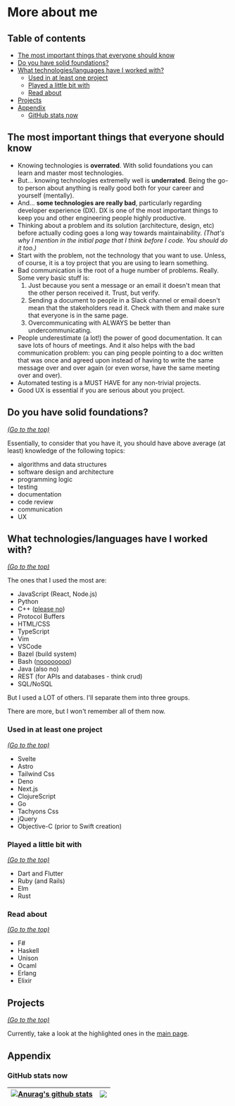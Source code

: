 # More about me <a name="me"></a>

## Table of contents <a name="toc"></a>

-   [The most important things that everyone should know](#should-know)
-   [Do you have solid foundations?](#solid-foundations)
-   [What technologies/languages have I worked with? ](#tech)
    -   [Used in at least one project](#project)
    -   [Played a little bit with](#played)
    -   [Read about](#read-about)
-   [Projects](#projects)
-   [Appendix](#appendix)
    -   [GitHub stats now](#github-stats-now)

## The most important things that everyone should know <a name="should-know"></a>

-   Knowing technologies is **overrated**. With solid foundations you can learn
    and master most technologies.
-   But... knowing technologies extremelly well is **underrated**. Being the
    go-to person about anything is really good both for your career and yourself
    (mentally).
-   And... **some technologies are really bad**, particularly regarding
    developer experience (DX). DX is one of the most important things to keep
    you and other engineering people highly productive.
-   Thinking about a problem and its solution (architecture, design, etc) before
    actually coding goes a long way towards maintainability. _(That's why I
    mention in the initial page that I think before I code. You should do it
    too.)_
-   Start with the problem, not the technology that you want to use. Unless, of
    course, it is a toy project that you are using to learn something.
-   Bad communication is the root of a huge number of problems. Really. Some
    very basic stuff is:
    1. Just because you sent a message or an email it doesn't mean that the
       other person received it. Trust, but verify.
    1. Sending a document to people in a Slack channel or email doesn't mean
       that the stakeholders read it. Check with them and make sure that
       everyone is in the same page.
    1. Overcommunicating with ALWAYS be better than undercommunicating.
-   People underestimate (a lot!) the power of good documentation. It can save
    lots of hours of meetings. And it also helps with the bad communication
    problem: you can ping people pointing to a doc written that was once and
    agreed upon instead of having to write the same message over and over again
    (or even worse, have the same meeting over and over).
-   Automated testing is a MUST HAVE for any non-trivial projects.
-   Good UX is essential if you are serious about you project.

## Do you have solid foundations? <a name="solid-foundations"></a>
_[(Go to the top)](#me)_

Essentially, to consider that you have it, you should have above average (at
least) knowledge of the following topics:

-   algorithms and data structures
-   software design and architecture
-   programming logic
-   testing
-   documentation
-   code review
-   communication
-   UX

## What technologies/languages have I worked with? <a name="tech"></a>
_[(Go to the top)](#me)_

The ones that I used the most are:

-   JavaScript (React, Node.js)
-   Python
-   C++ ([please no](https://www.youtube.com/watch?v=umDr0mPuyQc))
-   Protocol Buffers
-   HTML/CSS
-   TypeScript
-   Vim
-   VSCode
-   Bazel (build system)
-   Bash ([noooooooo](https://www.youtube.com/watch?v=umDr0mPuyQc))
-   Java (also no)
-   REST (for APIs and databases - think crud)
-   SQL/NoSQL

But I used a LOT of others. I'll separate them into three groups.

There are more, but I won't remember all of them now.

### Used in at least one project <a name="project"></a>
_[(Go to the top)](#me)_

-   Svelte
-   Astro
-   Tailwind Css
-   Deno
-   Next.js
-   ClojureScript
-   Go
-   Tachyons Css
-   jQuery
-   Objective-C (prior to Swift creation)

### Played a little bit with <a name="played"></a>
_[(Go to the top)](#me)_

-   Dart and Flutter
-   Ruby (and Rails)
-   Elm
-   Rust

### Read about <a name="read-about"></a>
_[(Go to the top)](#me)_

-   F#
-   Haskell
-   Unison
-   Ocaml
-   Erlang
-   Elixir

## Projects <a name="projects"></a>

_[(Go to the top)](#me)_

Currently, take a look at the highlighted ones in the
[main page](https://github.com/marcelocra).

## Appendix <a name="appendix"></a>

### GitHub stats now <a name="github-stats-now"></a>

<!-- ![Most used languages](https://github-readme-stats.vercel.app/api/top-langs/?username=marcelocra&text_color=000&title_color=000&bg_color=45,e96443,904e95&hide_border=true&layout=compact&hide=Python,Java,html,CSS,C,Shell,PowerShell,Vim%20Script,Dockerfile&langs_count=10) -->

<!-- ![Most used languages](https://github-readme-stats.vercel.app/api/top-langs/?username=marcelocra&theme=dark&hide_border=true&layout=compact&hide=Python,Java,html,CSS,C,Shell,PowerShell,Vim%20Script,Dockerfile&langs_count=10) -->

| <a href="https://github.com/anuraghazra/github-readme-stats"><img align="center" src="https://github-readme-stats.vercel.app/api?username=marcelocra&show_icons=true&include_all_commits=true&theme=buefy&hide_border=true" alt="Anurag's github stats" /></a> | <a href="https://github.com/anuraghazra/github-readme-stats"><img align="center" src="https://github-readme-stats.vercel.app/api/top-langs/?username=marcelocra&layout=compact&theme=buefy&hide_border=true&hide=Python,Java,html,CSS,C,Shell,PowerShell,Vim%20Script,Dockerfile,SCSS&langs_count=20" /></a> |
| -------------------------------------------------------------------------------------------------------------------------------------------------------------------------------------------------------------------------------------------------------------- | ------------------------------------------------------------------------------------------------------------------------------------------------------------------------------------------------------------------------------------------------------------------------------------------------------- |
